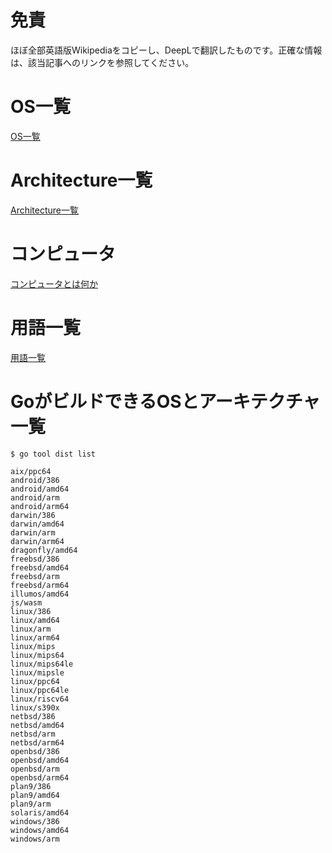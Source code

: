 # 免責

ほぼ全部英語版Wikipediaをコピーし、DeepLで翻訳したものです。正確な情報は、該当記事へのリンクを参照してください。

# OS一覧
[OS一覧](list-of-os.md)

# Architecture一覧
[Architecture一覧](list-of-architecture.md)

# コンピュータ
[コンピュータとは何か](what-is-computer.md)

# 用語一覧
[用語一覧](terms.md)

# GoがビルドできるOSとアーキテクチャ一覧

```
$ go tool dist list

aix/ppc64
android/386
android/amd64
android/arm
android/arm64
darwin/386
darwin/amd64
darwin/arm
darwin/arm64
dragonfly/amd64
freebsd/386
freebsd/amd64
freebsd/arm
freebsd/arm64
illumos/amd64
js/wasm
linux/386
linux/amd64
linux/arm
linux/arm64
linux/mips
linux/mips64
linux/mips64le
linux/mipsle
linux/ppc64
linux/ppc64le
linux/riscv64
linux/s390x
netbsd/386
netbsd/amd64
netbsd/arm
netbsd/arm64
openbsd/386
openbsd/amd64
openbsd/arm
openbsd/arm64
plan9/386
plan9/amd64
plan9/arm
solaris/amd64
windows/386
windows/amd64
windows/arm
```
